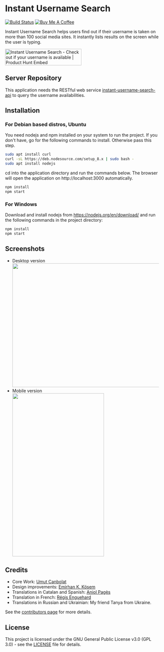# Instant Username Search
[![Build Status](https://travis-ci.org/umutcanbolat/instant-username-search.svg?branch=master)](https://travis-ci.org/umutcanbolat/instant-username-search) <a href="https://www.buymeacoffee.com/1ulP4IGFm" target="_blank"><img src="https://www.buymeacoffee.com/assets/img/custom_images/orange_img.png" height="30" alt="Buy Me A Coffee" style="height: auto !important;width: auto !important;" ></a>

Instant Username Search helps users find out if their username is taken on more than 100 social media sites. It instantly lists results on the screen while the user is typing.

<a href="https://www.producthunt.com/posts/instant-username-search?utm_source=badge-top-post-badge&utm_medium=badge&utm_souce=badge-instant-username-search" target="_blank"><img src="https://api.producthunt.com/widgets/embed-image/v1/top-post-badge.svg?post_id=151501&theme=light&period=daily" alt="Instant Username Search - Check out if your username is available | Product Hunt Embed" style="width: 250px; height: 54px;" width="250px" height="54px" /></a>

## Server Repository

This application needs the RESTful web service [instant-username-search-api](https://github.com/umutcanbolat/instant-username-search-api) to query the username availabilities.

## Installation

### For Debian based distros, Ubuntu

You need nodejs and npm installed on your system to run the project. If you don't have, go for the following commands to install. Otherwise pass this step.

```sh
sudo apt install curl
curl -sL https://deb.nodesource.com/setup_8.x | sudo bash -
sudo apt install nodejs
```
cd into the application directory and run the commands below. The browser will open the application on http://localhost:3000 automatically.

```sh
npm install
npm start
```

### For Windows

Download and install nodejs from https://nodejs.org/en/download/ and run the following commands in the project directory:

```sh
npm install
npm start
```

## Screenshots
- Desktop version <br> <img src="https://user-images.githubusercontent.com/10065235/52743024-24565080-2fea-11e9-8d96-0c38603c4621.png" width="720" height="405"> <br>
- Mobile version <br> <img src="https://user-images.githubusercontent.com/10065235/52743025-24eee700-2fea-11e9-8834-09831c8a8a17.png" width="300" height="533">  <br>


## Credits
- Core Work: [Umut Canbolat](https://github.com/umutcanbolat)
- Design improvements: [Emirhan K. Kösem](https://github.com/KemalEmirhan)
- Translations in Catalan and Spanish: [Aniol Pagès](https://github.com/aniolpages)
- Translation in French: [Régis Enguehard](https://github.com/regisenguehard)
- Translations in Russian and Ukrainian: My friend Tanya from Ukraine.

See the [contributors page](https://github.com/umutcanbolat/instant-username-search/graphs/contributors) for more details.

## License
This project is licensed under the GNU General Public License v3.0 (GPL 3.0) - see the [LICENSE](LICENSE) file for details.